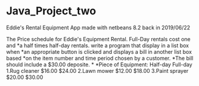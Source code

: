 # Java_Project_two
Eddie's Rental Equipment App made with netbeans 8.2 back in 2019/06/22

The Price schedule for Eddie's Equipment Rental. Full-Day rentals cost one and
 *a half times half-day rentals. write a program that display in a list box when 
 *an appropriate button is clicked and displays a bill in another list box based
 *on the item number and time period chosen by a customer.
 *The bill should include a $30.00 deposite. 
 *
 *Piece of Equipment:      Half-day          Full-day
 1.Rug cleaner             $16.00            $24.00
 2.Lawn mower              $12.00            $18.00
 3.Paint sprayer           $20.00            $30.00
